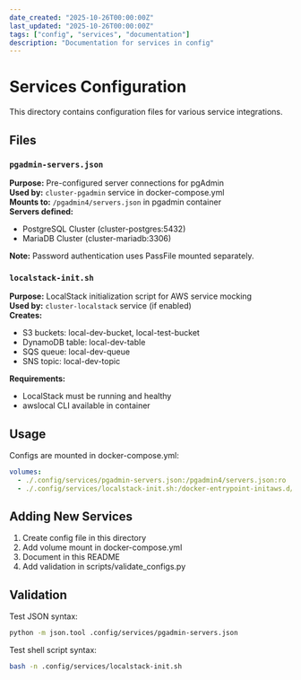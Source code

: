 ```yaml
---
date_created: "2025-10-26T00:00:00Z"
last_updated: "2025-10-26T00:00:00Z"
tags: ["config", "services", "documentation"]
description: "Documentation for services in config"
---
```

# Services Configuration

This directory contains configuration files for various service integrations.

## Files

### `pgadmin-servers.json`
**Purpose:** Pre-configured server connections for pgAdmin  
**Used by:** `cluster-pgadmin` service in docker-compose.yml  
**Mounts to:** `/pgadmin4/servers.json` in pgadmin container  
**Servers defined:**
- PostgreSQL Cluster (cluster-postgres:5432)
- MariaDB Cluster (cluster-mariadb:3306)

**Note:** Password authentication uses PassFile mounted separately.

### `localstack-init.sh`
**Purpose:** LocalStack initialization script for AWS service mocking  
**Used by:** `cluster-localstack` service (if enabled)  
**Creates:**
- S3 buckets: local-dev-bucket, local-test-bucket
- DynamoDB table: local-dev-table
- SQS queue: local-dev-queue
- SNS topic: local-dev-topic

**Requirements:**
- LocalStack must be running and healthy
- awslocal CLI available in container

## Usage

Configs are mounted in docker-compose.yml:
```yaml
volumes:
  - ./.config/services/pgadmin-servers.json:/pgadmin4/servers.json:ro
  - ./.config/services/localstack-init.sh:/docker-entrypoint-initaws.d/init.sh:ro
```

## Adding New Services

1. Create config file in this directory
2. Add volume mount in docker-compose.yml
3. Document in this README
4. Add validation in scripts/validate_configs.py

## Validation

Test JSON syntax:
```bash
python -m json.tool .config/services/pgadmin-servers.json
```

Test shell script syntax:
```bash
bash -n .config/services/localstack-init.sh
```

